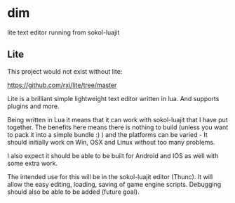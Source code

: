 # dim
lite text editor running from sokol-luajit

## Lite

This project would not exist without lite:

https://github.com/rxi/lite/tree/master

Lite is a brilliant simple lightweight text editor written in lua. And supports plugins and more.

Being written in Lua it means that it can work with sokol-luajit that I have put together. The benefits here means there is nothing to build (unless you want to pack it into a simple bundle :) ) and the platforms can be varied - It should initially work on Win, OSX and Linux without too many problems.

I also expect it should be able to be built for Android and IOS as well with some extra work. 

The intended use for this will be in the sokol-luajit editor (Thunc). It will allow the easy editing, loading, saving of game engine scripts. Debugging should also be able to be added (future goal).

